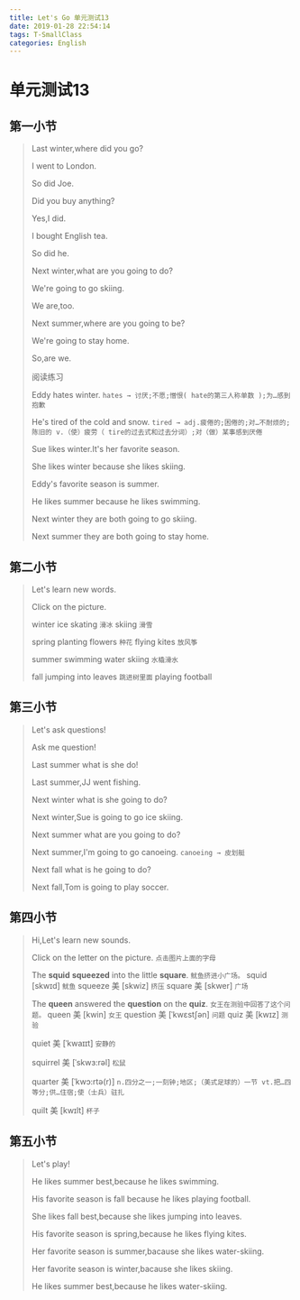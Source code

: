 ```yaml
---
title: Let's Go 单元测试13
date: 2019-01-28 22:54:14
tags: T-SmallClass
categories: English
---
```


# 单元测试13

## 第一小节

> Last winter,where did you go?
> 
> I went to London.
> 
> So did Joe.
> 
> Did you buy anything?
> 
> Yes,I did.
> 
> I bought English tea.
> 
> So did he.
> 
> Next winter,what are you going to do?
> 
> We're going to go skiing.
> 
> We are,too.
> 
> Next summer,where are you going to be?
> 
> We're going to stay home.
> 
> So,are we.
> 
> 阅读练习
> 
> Eddy hates winter. `hates → 讨厌;不愿;憎恨( hate的第三人称单数 );为…感到抱歉`
> 
> He's tired of the cold and snow. `tired → adj.疲倦的;困倦的;对…不耐烦的;陈旧的 v.（使）疲劳（ tire的过去式和过去分词）;对（做）某事感到厌倦`
> 
> Sue likes winter.It's her favorite season.
> 
> She likes winter because she likes skiing.
> 
> Eddy's favorite season is summer.
> 
> He likes summer because he likes swimming.
> 
> Next winter they are both going to go skiing.
> 
> Next summer they are both going to stay home.

## 第二小节

> Let's learn new words.
> 
> Click on the picture.
> 
> winter
> ice skating `滑冰`
> skiing `滑雪`
> 
> spring
> planting flowers `种花`
> flying kites `放风筝`
> 
> summer
> swimming 
> water skiing `水橇滑水`
> 
> fall
> jumping into leaves `跳进树里面`
> playing football

## 第三小节

> Let's ask questions!
> 
> Ask me question!
> 
> Last summer what is  she do!
> 
> Last summer,JJ went fishing.
> 
> Next winter what  is she going to do?
> 
> Next winter,Sue is going to  go ice skiing.
> 
> Next summer what are you going to do?
> 
> Next summer,I'm going to go canoeing. `canoeing → 皮划艇`
> 
> Next fall what is he  going to do?
> 
> Next fall,Tom  is going to play soccer.
> 
>  
> 

## 第四小节

> Hi,Let's learn new sounds.
> 
> Click on the letter on the picture. `点击图片上面的字母`
> 
> The **squid** **squeezed** into the little **square**. `鱿鱼挤进小广场。`
> squid  [skwɪd]  `鱿鱼`
> squeeze 美 [skwiz] `挤压`
> square 美 [skwer] `广场`
> 
> The **queen** answered the **question** on the **quiz**. `女王在测验中回答了这个问题。`
> queen 美 [kwin] `女王`
> question 美 [ˈkwɛstʃən]  `问题`
> quiz 美 [kwɪz] `测验`
> 
>  quiet 美 [ˈkwaɪɪt] `安静的`
> 
> squirrel 美 [ˈskwɜ:rəl] `松鼠`
> 
> quarter 美 [ˈkwɔ:rtə(r)]  `n.四分之一;一刻钟;地区;（美式足球的）一节
vt.把…四等分;供…住宿;使（士兵）驻扎`
> 
> quilt 美 [kwɪlt] `杯子`

## 第五小节

> Let's play!
> 
> He likes summer best,because he likes swimming.
> 
> His favorite season is fall because he likes playing football.
> 
> She likes fall best,because she likes jumping into leaves.
> 
> His favorite season is spring,because he likes flying kites.
> 
> Her favorite season is summer,bacause she likes water-skiing.
> 
> Her favorite season is winter,bacause she likes skiing.
> 
> He likes summer best,because he likes water-skiing.
